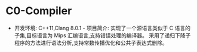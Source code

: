 # C0-Compiler
- 开发环境: C++11,Clang 8.0.1 - 项目简介: 实现了一个源语言类似于 C 语言的子集,目标语言为 Mips 汇编语言,支持错误处理的编译器。 采用了递归下降子程序的方法进行语法分析,支持常数传播优化和公共子表达式删除。
